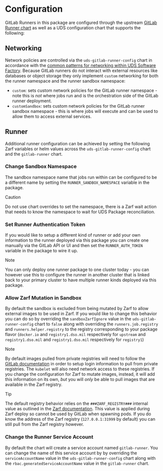 # Configuration

GitLab Runners in this package are configured through the upstream [GitLab Runner chart](https://docs.gitlab.com/runner/install/kubernetes.html) as well as a UDS configuration chart that supports the following:

## Networking

Network policies are controlled via the `uds-gitlab-runner-config` chart in accordance with the [common patterns for networking within UDS Software Factory](https://github.com/defenseunicorns/uds-software-factory/blob/main/docs/networking.md).  Because GitLab runners do not interact with external resources like databases or object storage they only implement `custom` networking for both the runner namespace and the runner sandbox namespace:

- `custom`: sets custom network policies for the GitLab runner namespace - note this is _not_ where jobs run and is the orchestration side of the GitLab runner deployment.
- `customSandbox`: sets custom network policies for the GitLab runner sandbox namespace - this is where jobs will execute and can be used to allow them to access external services.

## Runner

Additional runner configuration can be achieved by setting the following Zarf variables or helm values across the `uds-gitlab-runner-config` chart and the `gitlab-runner` chart.

### Change Sandbox Namespace

The sandbox namespace name that jobs run within can be configured to be a different name by setting the `RUNNER_SANDBOX_NAMESPACE` variable in the package.

> [!CAUTION]
> Do not use chart overrides to set the namespace, there is a Zarf wait action that needs to know the namespace to wait for UDS Package reconciliation.

### Set Runner Authentication Token

If you would like to setup a different kind of runner or add your own information to the runner deployed via this package you can create one manually via the GitLab API or UI and then set the `RUNNER_AUTH_TOKEN` variable in the package to wire it up.

> [!NOTE]
> You can only deploy one runner package to one cluster today - you can however use this to configure the runner in another cluster that is linked back to your primary cluster to have multiple runner kinds deployed via this package.

### Allow Zarf Mutation in Sandbox

By default the sandbox is excluded from being mutated by Zarf to allow external images to be used in Zarf.  If you would like to change this behavior you can do so by overriding the `sandboxZarfIgnore` value in the `uds-gitlab-runner-config` chart to `false` along with overriding the `runners.job.registry` and `runners.helper.registry` to the registry corresponding to your package flavor (`docker.io` and `registry1.dso.mil` respectively for `upstream` and `registry1.dso.mil` and `registry1.dso.mil` respectively for `registry1`)

> [!NOTE]
> By default images pulled from private registries will need to follow the [GitLab documentation](https://docs.gitlab.com/ee/ci/docker/using_docker_images.html#access-an-image-from-a-private-container-registry) in order to setup login information to pull from private registries.  The `kubelet` will also need network access to these registries.  If you change the configuration for Zarf to mutate images, instead, it will add this information on its own, _but_ you will _only_ be able to pull images that are available in the Zarf registry.

> [!TIP]
> The default registry behavior relies on the `###ZARF_REGISTRY###` internal value as outlined in the [Zarf documentation](https://docs.zarf.dev/ref/values/#internal-values-zarf).  This value is applied during Zarf deploy so cannot be used by GitLab when spawning pods.  If you do know the address of the Zarf registry (`127.0.0.1:31999` by default) you can still pull from the Zarf registry however.

### Change the Runner Service Account

By default the chart will create a service account named `gitlab-runner`.  You can change the name of this service account by by overriding the `serviceAccountName` value in the `uds-gitlab-runner-config` chart along with the `rbac.generatedServiceAccountName` value in the `gitlab-runner` chart.
